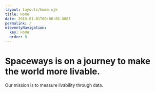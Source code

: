 ```yaml
---
layout: layouts/home.njk
title: Home
date: 2016-01-01T00:00:00.000Z
permalink: /
eleventyNavigation:
  key: Home
  order: 0
---
```

# Spaceways is on a journey to make the world more livable.

Our mission is to measure livability through data.